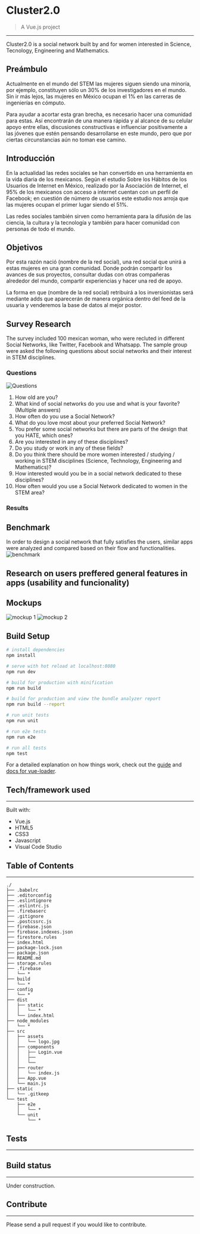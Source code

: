 # Cluster2.0

> A Vue.js project
--------------------------------------------------------------------

Cluster2.0 is a social network built by and for women interested in Science, Tecnology, Engineering and Mathematics.

## Preámbulo

Actualmente en el mundo del STEM las mujeres siguen siendo una minoría, por ejemplo, constituyen sólo un 30% de los investigadores en el mundo. Sin ir más lejos, las mujeres en México ocupan el 1% en las carreras de ingenierías en cómputo.

Para ayudar a acortar esta gran brecha, es necesario hacer una comunidad para estas. Así encontrarán de una manera rápida y al alcance de su celular apoyo entre ellas, discusiones constructivas e influenciar positivamente a las jóvenes que estén pensando desarrollarse en este mundo, pero que por ciertas circunstancias aún no toman ese camino.

## Introducción

En la actualidad las redes sociales se han convertido en una herramienta en la vida diaria de los mexicanos. Según el estudio Sobre los Hábitos de los Usuarios de Internet en México, realizado por la Asociación de Internet, el 95% de los mexicanos con acceso a internet cuentan con un perfil de Facebook; en cuestión de número de usuarios este estudio nos arroja que las mujeres ocupan el primer lugar siendo el 51%.

Las redes sociales también sirven como herramienta para la difusión de las ciencia, la cultura y la tecnología y también para hacer comunidad con personas de todo el mundo.

## Objetivos

Por esta razón nació (nombre de la red social), una red social que unirá a estas mujeres en una gran comunidad. Donde podrán compartir los avances de sus proyectos, consultar dudas con otras compañeras alrededor del mundo, compartir experiencias y hacer una red de apoyo.

La forma en que (nombre de la red social) retribuirá a los inversionistas será mediante adds que aparecerán de manera orgánica dentro del feed de la usuaria y venderemos la base de datos al mejor postor.

## Survey Research

The survey included 100 mexican woman, who were recluted in different Social Networks, like Twitter, Facebook and Whatsapp. The sample group were asked the following questions about social networks and their interest in STEM disciplines.

### Questions

![Questions](src/assets/survey.png)

1. How old are you?
2. What kind of social networks do you use and what is your favorite? (Multiple answers)
3. How often do you use a Social Network?
4. What do you love most about your preferred Social Network?
5. You prefer some social networks but there are parts of the design that you HATE, which ones?
6. Are you interested in any of these disciplines?
7. Do you study or work in any of these fields?
8. Do you think there should be more women interested / studying / working in STEM disciplines (Science, Technology, Engineering and Mathematics)?
9. How interested would you be in a social network dedicated to these disciplines?
10. How often would you use a Social Network dedicated to women in the STEM area?

### Results

## Benchmark

In order to design a social network that fully satisfies the users, similar apps were analyzed and compared based on their flow and functionalities.
![benchmark](src/images/benchmark.png)

## Research on users preffered general features in apps (usability and funcionality)

## Mockups

![mockup 1](src/images/mockup1.png)
![mockup 2](src/images/mockup2.jpeg)

## Build Setup

``` bash
# install dependencies
npm install

# serve with hot reload at localhost:8080
npm run dev

# build for production with minification
npm run build

# build for production and view the bundle analyzer report
npm run build --report

# run unit tests
npm run unit

# run e2e tests
npm run e2e

# run all tests
npm test
```

For a detailed explanation on how things work, check out the [guide](http://vuejs-templates.github.io/webpack/) and [docs for vue-loader](http://vuejs.github.io/vue-loader).

## Tech/framework used

--------------------------------------------------------------------
Built with:

* Vue.js
* HTML5
* CSS3
* Javascript
* Visual Code Studio


## Table of Contents

--------------------------------------------------------------------

```text
./
├── .babelrc
├── .editorconfig
├── .eslintignore
├── .eslintrc.js
├── .firebaserc
├── .gitignore
├── .postcssrc.js
├── firebase.json
├── firebase.indexes.json
├── firestore.rules
├── index.html
├── package-lock.json
├── package.json
├── README.md
├── storage.rules
├── .firebase
│   └── *
├── build
│   └── *
├── config
│   └── *
├── dist
│   ├── static
│   │   └── * 
│   └── index.html
├── node_modules
│   └── *
├── src
│   ├── assets
│   │   └── logo.jpg
│   ├── components
│   │   ├── Login.vue
│   │   ├── 
│   │   └── 
│   ├── router
│   │   └── index.js
│   ├── App.vue
│   └── main.js
├── static
│   └── .gitkeep
└── test
    ├── e2e
    │   └── *
    └── unit
        └── *

```

## Tests

--------------------------------------------------------------------

## Build status

--------------------------------------------------------------------

Under construction.

## Contribute

--------------------------------------------------------------------

Please send a pull request if you would like to contribute.
